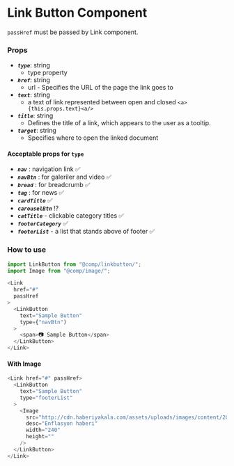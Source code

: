 # Link Button Component

`passHref` must be passed by Link component.

### Props

- **_`type`_**: string
  - type property
- **_`href`_**: string
  - url - Specifies the URL of the page the link goes to
- **_`text`_**: string
  - a text of link represented between open and closed `<a>{this.props.text}<a/>`
- **_`title`_**: string
  - Defines the title of a link, which appears to the user as a tooltip.
- **_`target`_**: string
  - Specifies where to open the linked document

#### Acceptable props for `type`

- **_`nav`_** : navigation link ✅
- **_`navBtn`_** : for galeriler and video ✅
- **_`bread`_** : for breadcrumb ✅
- **_`tag`_** : for news ✅
- **_`cardTitle`_** ✅
- **_`carouselBtn`_** ⁉️
- **_`catTitle`_** - clickable category titles ✅
- **_`footerCategory`_** ✅
- **_`footerList`_** - a list that stands above of footer ✅

### How to use

```javascript
import LinkButton from "@comp/linkbutton/";
import Image from "@comp/image/";
```

```javascript
<Link
  href="#"
  passHref
>
  <LinkButton
    text="Sample Button"
    type={"navBtn")
  >
    <span>📷 Sample Button</span>
  </LinkButton>
</Link>
```

#### With Image

```javascript
<Link href="#" passHref>
  <LinkButton
    text="Sample Button"
    type="footerList"
  >
    <Image
      src="http://cdn.haberiyakala.com/assets/uploads/images/content/2019/01/23/cropped_content_enflasyon-2019da-15e-inecek_yB38C62IrIsvF37.jpg"
      desc="Enflasyon haberi"
      width="240"
      height=""
    />
  </LinkButton>
</Link>
```
